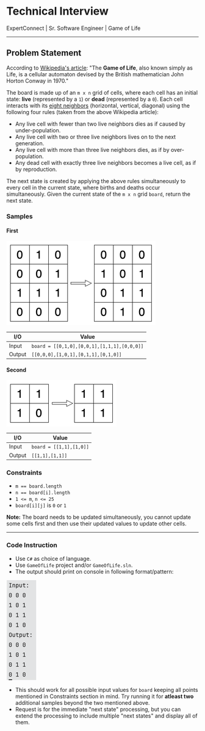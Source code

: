 # Technical Interview

ExpertConnect | Sr. Software Engineer | Game of Life

---

## Problem Statement

According to [Wikipedia's article](https://en.wikipedia.org/wiki/Conway%27s_Game_of_Life): "The **Game of Life**, also known simply as Life, is a cellular automaton devised by the British mathematician John Horton Conway in 1970."

The board is made up of an `m x n` grid of cells, where each cell has an initial state: **live** (represented by a `1`) or **dead** (represented by a `0`). Each cell interacts with its [eight neighbors](https://en.wikipedia.org/wiki/Moore_neighborhood) (horizontal, vertical, diagonal) using the following four rules (taken from the above Wikipedia article):

* Any live cell with fewer than two live neighbors dies as if caused by under-population.
* Any live cell with two or three live neighbors lives on to the next generation.
* Any live cell with more than three live neighbors dies, as if by over-population.
* Any dead cell with exactly three live neighbors becomes a live cell, as if by reproduction.

The next state is created by applying the above rules simultaneously to every cell in the current state, where births and deaths occur simultaneously. Given the current state of the `m x n` grid `board`, return the next state.

### Samples

#### First

![Sample 1](./Visual-Sample1.png)

|I/O|Value|
|-|-|
|Input|`board = [[0,1,0],[0,0,1],[1,1,1],[0,0,0]]`|
|Output|`[[0,0,0],[1,0,1],[0,1,1],[0,1,0]]`|

#### Second

![Sample 2](./Visual-Sample2.png)

|I/O|Value|
|-|-|
|Input|`board = [[1,1],[1,0]]`|
|Output|`[[1,1],[1,1]]`|

### Constraints

* `m == board.length`
* `n == board[i].length`
* `1 <= m`, `n <= 25`
* `board[i][j]` is `0` or `1`

**Note:** The board needs to be updated simultaneously, you cannot update some cells first and then use their updated values to update other cells.

---

### Code Instruction

* Use `C#` as choice of language.
* Use `GameOfLife` project and/or `GameOfLife.sln`.
* The output should print on console in following format/pattern:

![Output 1](./Console-Output1.png)

* This should work for all possible input values for `board` keeping all points mentioned in Constraints section in mind. Try running it for **atleast two** additional samples beyond the two mentioned above.
* Request is for the immediate "next state" processing, but you can extend the processing to include multiple "next states" and display all of them.
